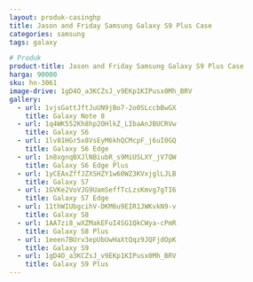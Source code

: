 ```yaml
---
layout: produk-casinghp
title: Jason and Friday Samsung Galaxy S9 Plus Case
categories: samsung
tags: galaxy

# Produk
product-title: Jason and Friday Samsung Galaxy S9 Plus Case
harga: 90000
sku: hn-3061
image-drive: 1gD4O_a3KCZsJ_v9EKp1KIPusx0Mh_BRV
gallery:
  - url: 1vjsGattJftJuUN9jBo7-2o0SLccbBwGX
    title: Galaxy Note 8
  - url: 1q4WK552Kh8hp2OHlkZ_LIbaAnJBUCRVw
    title: Galaxy S6
  - url: 1lv81HGr5x8VsEyM6khQCMcpF_j6uI0GQ
    title: Galaxy S6 Edge
  - url: 1n8xgnqBXJlNBiubR_s9MiUSLXY_jV7QW
    title: Galaxy S6 Edge Plus
  - url: 1yCEAxZffJZXSHZY1w60WZ3KVxjglLJLB
    title: Galaxy S7
  - url: 1GVKe2VoVJG9UamSeffTcLzsKmvg7gTI6
    title: Galaxy S7 Edge
  - url: 11thWIUbgcihV-DKM6u9EIR1JWKvkN9-v
    title: Galaxy S8
  - url: 1AA7zi8_wXZMakEFuI4SG1QkCWya-cPmR
    title: Galaxy S8 Plus
  - url: 1eeen7BUrv3epUbUwHaXtQqz9JQFjdOpK
    title: Galaxy S9
  - url: 1gD4O_a3KCZsJ_v9EKp1KIPusx0Mh_BRV
    title: Galaxy S9 Plus
---
```

